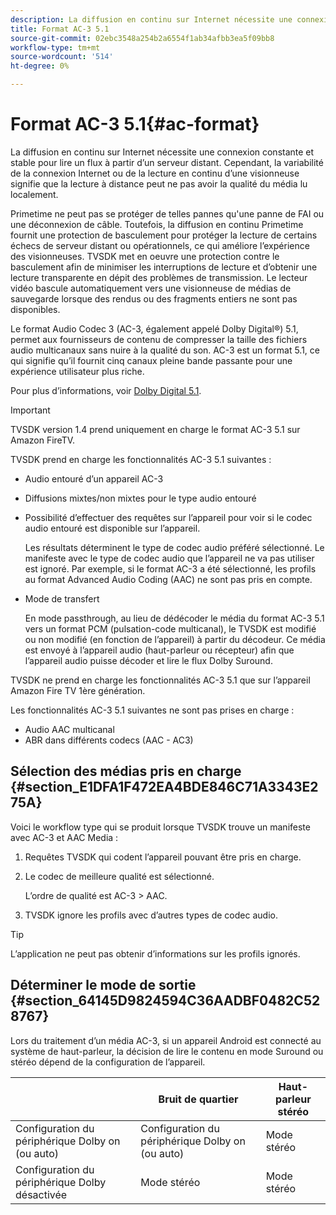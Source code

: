 ```yaml
---
description: La diffusion en continu sur Internet nécessite une connexion constante et stable pour lire un flux à partir d’un serveur distant. Cependant, la variabilité de la connexion Internet ou de la lecture en continu d’une visionneuse signifie que la lecture à distance peut ne pas avoir la qualité du média lu localement.
title: Format AC-3 5.1
source-git-commit: 02ebc3548a254b2a6554f1ab34afbb3ea5f09bb8
workflow-type: tm+mt
source-wordcount: '514'
ht-degree: 0%

---
```


# Format AC-3 5.1{#ac-format}

La diffusion en continu sur Internet nécessite une connexion constante et stable pour lire un flux à partir d’un serveur distant. Cependant, la variabilité de la connexion Internet ou de la lecture en continu d’une visionneuse signifie que la lecture à distance peut ne pas avoir la qualité du média lu localement.

Primetime ne peut pas se protéger de telles pannes qu&#39;une panne de FAI ou une déconnexion de câble. Toutefois, la diffusion en continu Primetime fournit une protection de basculement pour protéger la lecture de certains échecs de serveur distant ou opérationnels, ce qui améliore l’expérience des visionneuses. TVSDK met en oeuvre une protection contre le basculement afin de minimiser les interruptions de lecture et d’obtenir une lecture transparente en dépit des problèmes de transmission. Le lecteur vidéo bascule automatiquement vers une visionneuse de médias de sauvegarde lorsque des rendus ou des fragments entiers ne sont pas disponibles.

Le format Audio Codec 3 (AC-3, également appelé Dolby Digital®) 5.1, permet aux fournisseurs de contenu de compresser la taille des fichiers audio multicanaux sans nuire à la qualité du son. AC-3 est un format 5.1, ce qui signifie qu’il fournit cinq canaux pleine bande passante pour une expérience utilisateur plus riche.

Pour plus d’informations, voir [Dolby Digital 5.1](https://www.dolby.com/us/en/technologies/dolby-digital.html).

>[!IMPORTANT]
>
>TVSDK version 1.4 prend uniquement en charge le format AC-3 5.1 sur Amazon FireTV.

TVSDK prend en charge les fonctionnalités AC-3 5.1 suivantes :

* Audio entouré d’un appareil AC-3
* Diffusions mixtes/non mixtes pour le type audio entouré
* Possibilité d’effectuer des requêtes sur l’appareil pour voir si le codec audio entouré est disponible sur l’appareil.

  Les résultats déterminent le type de codec audio préféré sélectionné. Le manifeste avec le type de codec audio que l’appareil ne va pas utiliser est ignoré. Par exemple, si le format AC-3 a été sélectionné, les profils au format Advanced Audio Coding (AAC) ne sont pas pris en compte.
* Mode de transfert

  En mode passthrough, au lieu de dédécoder le média du format AC-3 5.1 vers un format PCM (pulsation-code multicanal), le TVSDK est modifié ou non modifié (en fonction de l’appareil) à partir du décodeur. Ce média est envoyé à l’appareil audio (haut-parleur ou récepteur) afin que l’appareil audio puisse décoder et lire le flux Dolby Suround.

TVSDK ne prend en charge les fonctionnalités AC-3 5.1 que sur l’appareil Amazon Fire TV 1ère génération.

Les fonctionnalités AC-3 5.1 suivantes ne sont pas prises en charge :

* Audio AAC multicanal
* ABR dans différents codecs (AAC - AC3)

## Sélection des médias pris en charge {#section_E1DFA1F472EA4BDE846C71A3343E275A}

Voici le workflow type qui se produit lorsque TVSDK trouve un manifeste avec AC-3 et AAC Media :

1. Requêtes TVSDK qui codent l’appareil pouvant être pris en charge.
1. Le codec de meilleure qualité est sélectionné.

   L’ordre de qualité est AC-3 > AAC.
1. TVSDK ignore les profils avec d’autres types de codec audio.

>[!TIP]
>
>L’application ne peut pas obtenir d’informations sur les profils ignorés.

## Déterminer le mode de sortie {#section_64145D9824594C36AADBF0482C528767}

Lors du traitement d’un média AC-3, si un appareil Android est connecté au système de haut-parleur, la décision de lire le contenu en mode Suround ou stéréo dépend de la configuration de l’appareil.

|   | Bruit de quartier | Haut-parleur stéréo |
|---|---|---|
| Configuration du périphérique Dolby on (ou auto) | Configuration du périphérique Dolby on (ou auto) | Mode stéréo |
| Configuration du périphérique Dolby désactivée | Mode stéréo | Mode stéréo |
